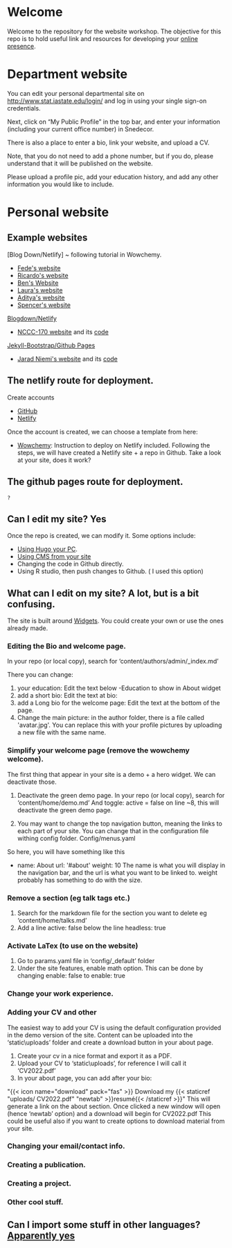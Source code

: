 # Welcome 

Welcome to the repository for the website workshop. The objective for this repo is to hold useful link and resources for developing your 
[online presence](presentations/01-online.Rmd).

# Department website

You can edit your personal departmental site on http://www.stat.iastate.edu/login/ and log in using your single sign-on credentials.

Next, click on “My Public Profile” in the top bar, and enter your information (including your current office number) in Snedecor. 

There is also a place to enter a bio, link your website, and upload a CV. 

Note, that you do not need to add a phone number, but if you do, please understand that it will be published on the website. 

Please upload a profile pic, add your education history, and add any other information you would like to include.


# Personal website

## Example websites





[Blog Down/Netlify] ~ following tutorial in Wowchemy.
 - [Fede's website](https://fveneri.netlify.app/)
 - [Ricardo's website](https://www.ricardobatista.com/)
 - [Ben's Website](https://bjacobsstats.github.io/)
 - [Laura's website](https://lauraziegler.netlify.app/)
 - [Aditya's website](https://adityaranade.netlify.app/)
 - [Spencer's website](https://spencergordon.netlify.app/)
 
[Blogdown/Netlify](https://www.apreshill.com/blog/2020-12-new-year-new-blogdown/)

- [NCCC-170 website](https://nccc170.netlify.app/) and its [code](https://github.com/NCCC-170/nccc170-website) 
 
[Jekyll-Bootstrap/Github Pages](http://jekyllbootstrap.com/)

- [Jarad Niemi's website](https://www.jarad.me/) and its [code](https://github.com/jarad/jarad.github.com) 
 
 
## The netlify route for deployment.

Create accounts
* [GitHub](https://github.com/)
* [Netlify](https://www.netlify.com/)

Once the account is created, we can choose a template from here:
 * [Wowchemy](https://wowchemy.com/): Instruction to deploy on Netlify included.
Following the steps, we will have created a Netlify site + a repo in Github.
Take a look at your site, does it work?
## The github pages route for deployment.
	?
## Can I edit my site? Yes
Once the repo is created, we can modify it. Some options include:
-	[Using Hugo your PC](https://wowchemy.com/docs/getting-started/install-hugo-extended/).
-	[Using CMS from your site](https://wowchemy.com/docs/getting-started/hugo-cms/)
-	Changing the code in Github directly. 
-	Using R studio, then push changes to Github. ( I used this option)

## What can I edit on my site? A lot, but is a bit confusing.

The site is built around [Widgets]( https://wowchemy.com/docs/getting-started/page-builder/). 
You could create your own or use the ones already made.

### Editing the Bio and welcome page.
In your repo (or local copy), search for ‘content/authors/admin/_index.md’

There you can change:

1. your education: Edit the text below -Education to show in About widget
2. add a short bio: Edit the text at bio:
3. add a Long bio for the welcome page: Edit the text at the bottom of the page.
4. Change the main picture: in the author folder, there is a file called 'avatar.jpg'. You can replace this with your profile pictures by uploading a new file with the same name. 

### Simplify your welcome page (remove the wowchemy welcome).

The first thing that appear in your site is a demo + a hero widget. We can deactivate those.

1.	Deactivate the green demo page.
In your repo (or local copy), search for ‘content/home/demo.md’
And toggle: active = false   on line ~8, this will deactivate the green demo page. 

2. You may want to change the top navigation button, meaning the links to each part of your site.
	You can change that in the configuration file withing config folder.
	Config/menus.yaml

So here, you will have something like this
-	 name: About
 	       url: '#about'
   	       weight: 10
The name is what you will display in the navigation bar, and the url is what you want to be linked to.
	weight probably has something to do with the size. 


### Remove a section (eg talk tags etc.) 

1. Search for the markdown file for the section you want to delete eg ‘content/home/talks.md’
2. Add a line active: false  below the line headless: true

### Activate LaTex (to use on the website)

1. Go to params.yaml file in ‘config/_default’ folder
2. Under the site features, enable math option. This can be done by changing enable: false to enable: true


### Change your work experience.

### Adding your CV and other 

The easiest way to add your CV is using the default configuration provided in the demo version of the site.
Content can be uploaded into the ‘static\uploads’ folder  and create a download button in your about page.

1. Create your cv in a nice format and export it as a PDF.
2. Upload your CV to ‘static\uploads’,  for reference I will call it ‘CV2022.pdf’
3. In your about page, you can add after your bio:
	
"{{< icon name="download" pack="fas" >}} Download my {{< staticref "uploads/ CV2022.pdf" "newtab" >}}resumé{{< /staticref >}}"
This will generate a link on the about section. Once clicked a new window will open (hence ‘newtab’ option) and a download will begin for CV2022.pdf
This could be useful also if you want to create options to download material from your site. 


### Changing your email/contact info.

### Creating a publication.
### Creating a project.
### Other cool stuff.
## Can I import some stuff in other languages? [Apparently yes]( https://wowchemy.com/docs/import/)
